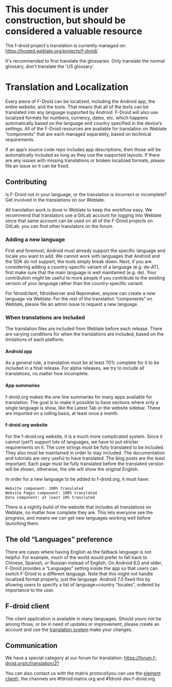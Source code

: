 # This document is under construction, but should be considered a valuable resource

The f-droid project's translation is currently managed on:
https://hosted.weblate.org/projects/f-droid/

It's recommended to first translate the glossaries. Only translate the normal glossary, don't translate the 'US glossary'.


# Translation and Localization

Every piece of F-Droid can be localized, including the Android app, the entire website, and the tools. That means that all of the texts can be translated into any language supported by Android. F-Droid will also use localized formats for numbers, currency, dates, etc. which happens automatically based on the language and country specified in the device’s settings. All of the F-Droid resources are available for translation on Weblate “components” that are each managed separately, based on technical requirements.

If an app’s source code repo includes app descriptions, then those will be automatically included as long as they use the supported layouts. If there are any issues with missing translations or broken localized formats, please file an issue so it can be fixed.

## Contributing

Is F-Droid not in your language, or the translation is incorrect or incomplete? Get involved in the translations on our Weblate.

All translation work is done in Weblate to keep the workflow easy. We recommend that translators use a GitLab account for logging into Weblate since that same account can be used on all of the F-Droid projects on GitLab. you can find other translators on the forum.

### Adding a new language

First and foremost, Android must already support the specific language and locale you want to add. We cannot work with languages that Android and the SDK do not support, the tools simply break down. Next, if you are considering adding a country-specific variant of a language (e.g. de-AT), first make sure that the main language is well maintained (e.g. de). Your contribution might be useful to more people if you contribute to the existing version of your language rather than the country-specific variant.

For fdroidclient, fdroidserver and Repomaker, anyone can create a new language via Weblate. For the rest of the translation “components” on Weblate, please file an admin issue to request a new language.

### When translations are included

The translation files are included from Weblate before each release. There are varying conditions for when the translations are included, based on the limitations of each platform.

#### Android app

As a general rule, a translation must be at least 70% complete for it to be included in a final release. For alpha releases, we try to include all translations, no matter how incomplete.

#### App summaries

f-droid.org makes the one line summaries for many apps available for translation. The goal is to make it possible to have sections where only a single language is show, like the Latest Tab or the website sidebar. These are imported on a rolling basis, at least once a month.

#### f-droid.org website

For the f-droid.org website, it is a much more complicated system. Since it cannot (yet?) support lots of languages, we have to put stricter requirements on it. The core strings must be fully translated to be included. They also must be maintained in order to stay included. The documentation and tutorials are very useful to have translated. The blog posts are the least important. Each page must be fully translated before the translated version will be shown, otherwise, the site will show the original English.

In order for a new language to be added to f-droid.org, it must have:

    Website component: 100% translated
    Website Pages component: 100% translated
    Data component: at least 10% translated

There is a nightly build of the website that includes all translations on Weblate, no matter how complete they are. This lets everyone see the progress, and means we can get new languages working well before launching them.

## The old “Languages” preference

There are cases where having English as the fallback language is not helpful. For example, much of the world would prefer to fall back to Chinese, Spanish, or Russian instead of English. On Android 6.0 and older, F-Droid provides a “Languages” setting inside the app so that users can switch F-Droid to a different language. Note that this might not handle localized format properly, just the language. Android 7.0 fixed this by allowing users to specify a list of language+country “locales”, ordered by importance to the user.


## F-droid client
The client application is available in many languages. Should yours not be among those, or be in need of updates or improvement, please create an account and use the [translation system](https://hosted.weblate.org/projects/f-droid/) make your changes.

## Communication
We have a special category at our forum for translation:
https://forum.f-droid.org/c/translation/21

You can also contact us with the matrix protocol(you can use the [element client](https://element.io)), the channels are #fdroid:matrix.org and #fdroid-dev:f-droid.org